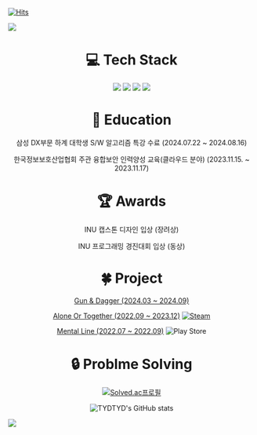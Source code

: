 [![Hits](https://hits.seeyoufarm.com/api/count/incr/badge.svg?url=https%3A%2F%2Fgithub.com%2FTYDTYD&count_bg=%2379C83D&title_bg=%23555555&icon=&icon_color=%23E7E7E7&title=hits&edge_flat=false)](https://hits.seeyoufarm.com)


<img src="https://capsule-render.vercel.app/api?type=waving&color=timeauto&height=200&section=header&text=Hi!%20I'm%20Seung%20Min&fontSize=70" />

<div align=center>
<h1>
💻 Tech Stack
</h1>
  <img src="https://img.shields.io/badge/C%2B%2B-00599C?style=for-the-badge&logo=c%2B%2B&logoColor=white"/>
  <img src="https://img.shields.io/badge/C%23-512BD4?style=for-the-badge&logo=c-sharp&logoColor=white"/>
  <img src="https://img.shields.io/badge/python-3776AB?style=for-the-badge&logo=python&logoColor=white"/>
  <img src="https://img.shields.io/badge/unity-%23000000.svg?style=for-the-badge&logo=unity&logoColor=white"/>



<h1>
📖 Education
</h1>
삼성 DX부문 하계 대학생 S/W 알고리즘 특강 수료 (2024.07.22 ~ 2024.08.16)

한국정보보호산업협회 주관 융합보안 인력양성 교육(클라우드 분야) (2023.11.15. ~ 2023.11.17)

<h1>
  🏆 Awards
</h1>
INU 캡스톤 디자인 입상 (장려상)

INU 프로그래밍 경진대회 입상 (동상)

<h1>
  🍀 Project
</h1>

[Gun & Dagger (2024.03 ~ 2024.09)](https://github.com/TYDTYD/Gun_Dagger)

[Alone Or Together (2022.09 ~ 2023.12)](https://github.com/TYDTYD/Alone_Or_Together_ver2) [![Steam](https://img.shields.io/badge/steam-%23000000.svg?style=plastic&logo=steam&logoColor=white)](https://store.steampowered.com/app/2651070/Alone_Or_Together/?beta=0)

[Mental Line (2022.07 ~ 2022.09)](https://github.com/TYDTYD/Mental-Line) ![Play Store](https://img.shields.io/badge/Google_Play-414141?style=plastic&logo=google-play&logoColor=white)

<h1>
  🔒 Problme Solving
</h1>
  
  [![Solved.ac프로필](http://mazassumnida.wtf/api/v2/generate_badge?boj=tmdals5587)](https://solved.ac/tmdals5587)

![TYDTYD's GitHub stats](https://github-readme-stats.vercel.app/api?username=TYDTYD&show_icons=true&theme=tokyonight)
</div>

<img src="https://capsule-render.vercel.app/api?type=waving&color=timeauto&height=200&section=footer" />

<!---
TYDTYD/TYDTYD is a ✨ special ✨ repository because its `README.md` (this file) appears on your GitHub profile.
You can click the Preview link to take a look at your changes.
--->
